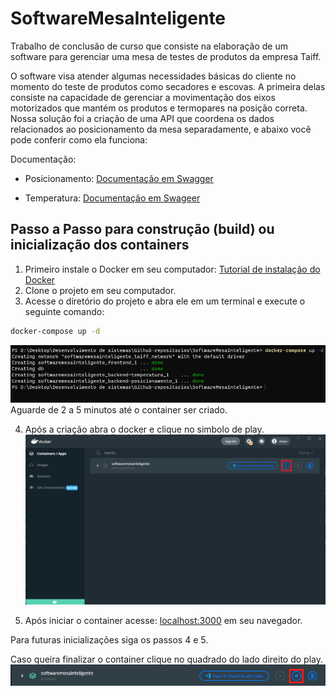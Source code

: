 # SoftwareMesaInteligente
Trabalho de conclusão de curso que consiste na elaboração de um software para gerenciar uma mesa de testes de produtos da empresa Taiff.

O software visa atender algumas necessidades básicas do cliente no momento do teste de produtos como secadores e escovas. A primeira delas consiste na capacidade de gerenciar a movimentação dos eixos motorizados que mantém os produtos e termopares na posição correta. Nossa solução foi a criação de uma API que coordena os dados relacionados ao posicionamento da mesa separadamente, e abaixo você pode conferir como ela funciona:

Documentação:

- Posicionamento: [Documentação em Swagger](https://github.com/SquadLaplace-Taiff/SoftwareMesaInteligente/blob/main/API-Posicionamento/Documenta%C3%A7%C3%A3o/endPoints-posicionamento-v0.1.5.yaml)

- Temperatura: [Documentação em Swageer](https://github.com/SquadLaplace-Taiff/SoftwareMesaInteligente/blob/main/API-Temperatura/Documentacao/API-Temperatura-Swagger.yaml)
 
## Passo a Passo para construção (build) ou inicialização dos containers

1) Primeiro instale o Docker em seu computador: [Tutorial de instalação do Docker](https://docs.docker.com/desktop/windows/install/)
2) Clone o projeto em seu computador.
3) Acesse o diretório do projeto e abra ele em um terminal e execute o seguinte comando:
```sh
docker-compose up -d
```
![print do comando](/assets/comando-compose.png)
Aguarde de 2 a 5 minutos até o container ser criado.

4) Após a criação abra o docker e clique no simbolo de play.
![Iniciando o container](/assets/Iniciar-container.png)

5) Após iniciar o container acesse: [localhost:3000](http://localhost:3000/) em seu navegador.



Para futuras inicializações siga os passos 4 e 5.

Caso queira finalizar o container clique no quadrado do lado direito do play.
![parar execução do container](/assets/parar-container.png)